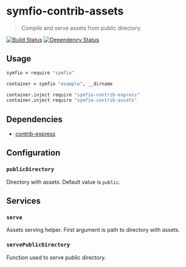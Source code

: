 # symfio-contrib-assets

> Compile and serve assets from public directory.

[![Build Status](https://travis-ci.org/symfio/symfio-contrib-assets.png?branch=master)](https://travis-ci.org/symfio/symfio-contrib-assets) [![Dependency Status](https://gemnasium.com/symfio/symfio-contrib-assets.png)](https://gemnasium.com/symfio/symfio-contrib-assets)

## Usage

```coffee
symfio = require "symfio"

container = symfio "example", __dirname

container.inject require "symfio-contrib-express"
container.inject require "symfio-contrib-assets"
```

## Dependencies

* [contrib-express](https://github.com/symfio/symfio-contrib-express)

## Configuration

### `publicDirectory`

Directory with assets. Default value is `public`.

## Services

### `serve`

Assets serving helper. First argument is path to directory with assets.

### `servePublicDirectory`

Function used to serve public directory.
